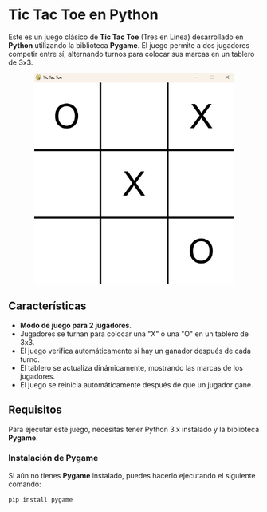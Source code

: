# Tic Tac Toe en Python

Este es un juego clásico de **Tic Tac Toe** (Tres en Línea) desarrollado en **Python** utilizando la biblioteca **Pygame**. El juego permite a dos jugadores competir entre sí, alternando turnos para colocar sus marcas en un tablero de 3x3.

<p align="center">
  <img src="screenshot.png" alt="Tic Tac Toe Game" width="400">
</p>

## Características

- **Modo de juego para 2 jugadores**.
- Jugadores se turnan para colocar una "X" o una "O" en un tablero de 3x3.
- El juego verifica automáticamente si hay un ganador después de cada turno.
- El tablero se actualiza dinámicamente, mostrando las marcas de los jugadores.
- El juego se reinicia automáticamente después de que un jugador gane.

## Requisitos

Para ejecutar este juego, necesitas tener Python 3.x instalado y la biblioteca **Pygame**.

### Instalación de Pygame

Si aún no tienes **Pygame** instalado, puedes hacerlo ejecutando el siguiente comando:

```bash
pip install pygame
